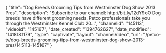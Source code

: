 {
    "title": "Dog Breeds Grooming Tips from Westminster Dog Show 2013 Pres",
    "description": "Subscribe to our channel: http:\/\/bit.ly\/12dY9oO Dog breeds have different grooming needs. Petco professionals take you through the Westminster Kennel Club 20...",
    "channelid": "145113",
    "videoid": "145167",
    "date_created": "1394762627",
    "date_modified": "1418181179",
    "type": "captivate",
    "layout": "channelVideo",
    "url": "\/petco-tv\/dog-breeds-grooming-tips-from-westminster-dog-show-2013-pres\/145113-145167"
}